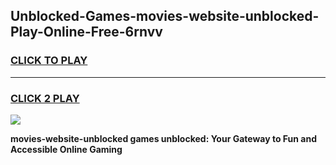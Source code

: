 
## Unblocked-Games-movies-website-unblocked-Play-Online-Free-6rnvv
<h3>
<a href="https://premium76.site?title=movies-website-unblocked&ref=26A">CLICK TO PLAY</a></h3>
<hr>

<h3>
<a href="https://premium76.site?title=movies-website-unblocked&ref=26A">CLICK 2 PLAY</a>
  
</h3>

<a href="https://premium76.site?title=movies-website-unblocked&ref=26A"><img src="https://clearcache.store/games.png"></a>


**movies-website-unblocked games unblocked: Your Gateway to Fun and Accessible Online Gaming**
